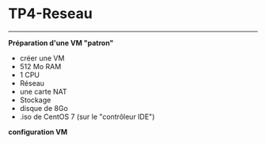 # TP4-Reseau
---

**Préparation d'une VM "patron"**

+ créer une VM
+ 512 Mo RAM
+ 1 CPU
+ Réseau
+ une carte NAT
+ Stockage
+ disque de 8Go
+ .iso de CentOS 7 (sur le "contrôleur IDE")

**configuration VM**
